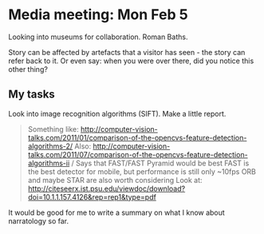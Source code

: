 # Media meeting: Mon Feb 5

Looking into museums for collaboration. Roman Baths.

Story can be affected by artefacts that a visitor has seen - the story can refer back to it. Or even say: when you were over there, did you notice this other thing?

## My tasks
Look into image recognition algorithms (SIFT). Make a little report.

> Something like: http://computer-vision-talks.com/2011/01/comparison-of-the-opencvs-feature-detection-algorithms-2/
> Also: http://computer-vision-talks.com/2011/07/comparison-of-the-opencvs-feature-detection-algorithms-ii	/
> Says that FAST/FAST Pyramid would be best
> FAST is the best detector for mobile, but performance is still only ~10fps
> ORB and maybe STAR are also worth considering
> Look at: http://citeseerx.ist.psu.edu/viewdoc/download?doi=10.1.1.157.4126&rep=rep1&type=pdf

It would be good for me to write a summary on what I know about narratology so far.

